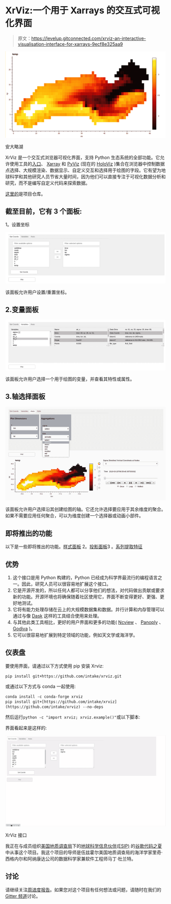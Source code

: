 # XrViz:一个用于 Xarrays 的交互式可视化界面

> 原文：<https://levelup.gitconnected.com/xrviz-an-interactive-visualisation-interface-for-xarrays-9ecf8e325aa9>

![](img/9150dbdb1cd283b18e94c1b5587a527b.png)

安大略湖

XrViz 是一个交互式浏览器可视化界面，支持 Python 生态系统的全部功能。它允许使用工具的[入口](https://intake.readthedocs.io/en/latest/)、 [Xarray](http://xarray.pydata.org/en/stable/) 和 [PyViz](https://pyviz.org/) (现在的 [HoloViz](https://holoviz.org/) )集合在浏览器中控制数据点选择、大规模渲染、数据显示、自定义交互和选择用于绘图的字段。它有望为地球科学和其他研究人员节省大量时间，因为他们可以直接专注于可视化数据分析和研究，而不是编写自定义代码来探索数据。

[这里的](https://github.com/intake/xrviz)是项目仓库。

## 截至目前，它有 3 个面板:
1。设置坐标

![](img/e6538fdd95f68d677f5ef2ae17bfa8f7.png)

该面板允许用户设置/重置坐标。

## 2.变量面板

![](img/39a792c56161dd9a6e546ad06583c527.png)

该面板允许用户选择一个用于绘图的变量，并查看其特性或属性。

## 3.轴选择面板

![](img/56e7a568f3311ec3b37ad59d04778a46.png)

该面板允许用户选择沿其创建绘图的轴。它还允许选择要应用于其余维度的聚合。如果不需要应用任何聚合，可以为维度创建一个选择器或动画小部件。

## 即将推出的功能

以下是一些即将推出的功能。[样式面板](https://github.com/intake/xrviz/pull/13)
2。[投影面板](https://github.com/intake/xrviz/pull/14)3
。[系列提取特征](https://github.com/intake/intake-gsoc-gui/issues/24)

## 优势

1.  这个接口是用 Python 构建的，Python 已经成为科学界最流行的编程语言之一。因此，研究人员可以很容易地扩展这个接口。
2.  它是开源开发的，所以任何人都可以分享他们的想法，对代码做出贡献或要求新的功能。开源环境也将确保随着社区使用它，界面不断变得更好、更强、更好地测试。
3.  它将有能力处理存储在云上的大规模数据集和数据。并行计算和内存管理可以通过与像 [Dask](https://dask.org/) 这样的工具结合使用来处理。
4.  与其他此类工具相比，更好的用户界面和更多的功能( [Ncview](http://meteora.ucsd.edu/~pierce/ncview_home_page.html) 、 [Panoply](https://www.giss.nasa.gov/tools/panoply/) 、 [Godiva](https://www.unidata.ucar.edu/software/thredds/current/tds/reference/GodivaUsersGuide.html) )。
5.  它可以很容易地扩展到特定领域的功能，例如天文学或海洋学。

## 仪表盘

要使用界面，请通过以下方式使用 pip 安装 Xrviz:

```
pip install git+https://github.com/intake/xrviz.git
```

或通过以下方式与 conda 一起使用:

```
conda install -c conda-forge xrviz
pip install git+[https://github.com/intake/xrviz](https://github.com/intake/xrviz) --no-deps
```

然后运行`python -c "import xrviz; xrviz.example()"`或以下脚本:

界面看起来是这样的:

![](img/832226e706420f1df8acd2ae2cdbff24.png)

XrViz 接口

我正在与成员组织[美国地质调查局](https://www.usgs.gov/)下的[地球科学信息伙伴(ESIP)](https://www.esipfed.org/) 的[谷歌代码之夏](https://summerofcode.withgoogle.com/projects/#4825250494152704)中从事这个项目。我这个项目的导师是伍兹霍尔美国地质调查局的海洋学家里奇·西格内尔和阿纳康达公司的数据科学家兼软件工程师马丁·杜兰特。

## 讨论

请继续关注[周进度报告](https://github.com/intake/intake-gsoc-gui/blob/master/Report%20for%20GSOC%202019.md)。如果您对这个项目有任何想法或问题，请随时在我们的 [Gitter 频道](https://gitter.im/ESIP_GUI/community)讨论。
